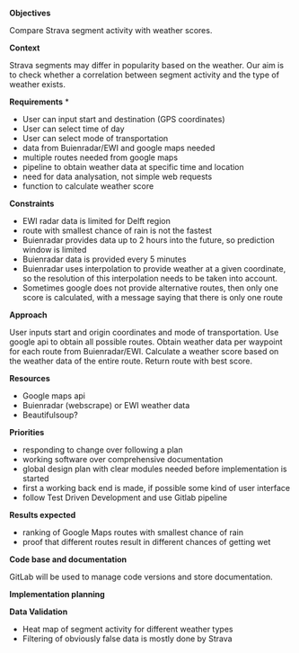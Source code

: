 **Objectives**

Compare Strava segment activity with weather scores.


**Context**

Strava segments may differ in popularity based on the weather.
Our aim is to check whether a correlation between segment activity and the type of weather exists.

**Requirements**
*





* User can input start and destination (GPS coordinates)
* User can select time of day
* User can select mode of transportation
* data from Buienradar/EWI and google maps needed
* multiple routes needed from google maps
* pipeline to obtain weather data at specific time and location
* need for data analysation, not simple web requests
* function to calculate weather score

**Constraints**
* EWI radar data is limited for Delft region
* route with smallest chance of rain is not the fastest
* Buienradar provides data up to 2 hours into the future, so prediction window is limited
* Buienradar data is provided every 5 minutes
* Buienradar uses interpolation to provide weather at a given coordinate, so the resolution of this interpolation needs to be taken into account. 
* Sometimes google does not provide alternative routes, then only one score is calculated, with a message saying that there is only one route

**Approach**

User inputs start and origin coordinates and mode of transportation. Use google api to obtain all possible routes. Obtain weather data per waypoint for each route from Buienradar/EWI.
Calculate a weather score based on the weather data of the entire route. Return route with best score.

**Resources**
* Google maps api
* Buienradar (webscrape) or EWI weather data
* Beautifulsoup?

**Priorities**
* responding to change over following a plan
* working software over comprehensive documentation
* global design plan with clear modules needed before implementation is started
* first a working back end is made, if possible some kind of user interface
* follow Test Driven Development and use Gitlab pipeline

**Results expected**
* ranking of Google Maps routes with smallest chance of rain
* proof that different routes result in different chances of getting wet

**Code base and documentation**

GitLab will be used to manage code versions and store documentation.

**Implementation planning**


**Data Validation**
* Heat map of segment activity for different weather types
* Filtering of obviously false data is mostly done by Strava
